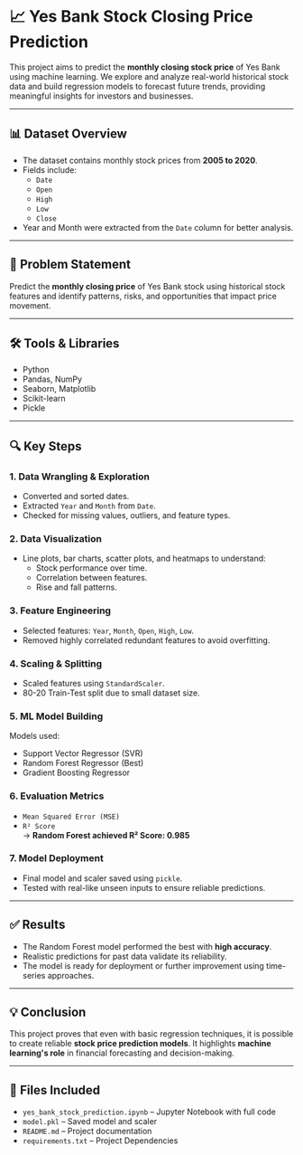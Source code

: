 # 📈 Yes Bank Stock Closing Price Prediction

This project aims to predict the **monthly closing stock price** of Yes Bank using machine learning. We explore and analyze real-world historical stock data and build regression models to forecast future trends, providing meaningful insights for investors and businesses.

---

## 📊 Dataset Overview

- The dataset contains monthly stock prices from **2005 to 2020**.
- Fields include:
  - `Date`
  - `Open`
  - `High`
  - `Low`
  - `Close`
- Year and Month were extracted from the `Date` column for better analysis.

---

## 🎯 Problem Statement

Predict the **monthly closing price** of Yes Bank stock using historical stock features and identify patterns, risks, and opportunities that impact price movement.

---

## 🛠️ Tools & Libraries

- Python
- Pandas, NumPy
- Seaborn, Matplotlib
- Scikit-learn
- Pickle

---

## 🔍 Key Steps

### 1. **Data Wrangling & Exploration**

- Converted and sorted dates.
- Extracted `Year` and `Month` from `Date`.
- Checked for missing values, outliers, and feature types.

### 2. **Data Visualization**

- Line plots, bar charts, scatter plots, and heatmaps to understand:
  - Stock performance over time.
  - Correlation between features.
  - Rise and fall patterns.

### 3. **Feature Engineering**

- Selected features: `Year`, `Month`, `Open`, `High`, `Low`.
- Removed highly correlated redundant features to avoid overfitting.

### 4. **Scaling & Splitting**

- Scaled features using `StandardScaler`.
- 80-20 Train-Test split due to small dataset size.

### 5. **ML Model Building**

Models used:

- Support Vector Regressor (SVR)
- Random Forest Regressor (Best)
- Gradient Boosting Regressor

### 6. **Evaluation Metrics**

- `Mean Squared Error (MSE)`
- `R² Score`  
  → **Random Forest achieved R² Score: 0.985**

### 7. **Model Deployment**

- Final model and scaler saved using `pickle`.
- Tested with real-like unseen inputs to ensure reliable predictions.

---

## ✅ Results

- The Random Forest model performed the best with **high accuracy**.
- Realistic predictions for past data validate its reliability.
- The model is ready for deployment or further improvement using time-series approaches.

---

## 💡 Conclusion

This project proves that even with basic regression techniques, it is possible to create reliable **stock price prediction models**. It highlights **machine learning's role** in financial forecasting and decision-making.

---

## 📁 Files Included

- `yes_bank_stock_prediction.ipynb` – Jupyter Notebook with full code
- `model.pkl` – Saved model and scaler
- `README.md` – Project documentation
- `requirements.txt` – Project Dependencies
